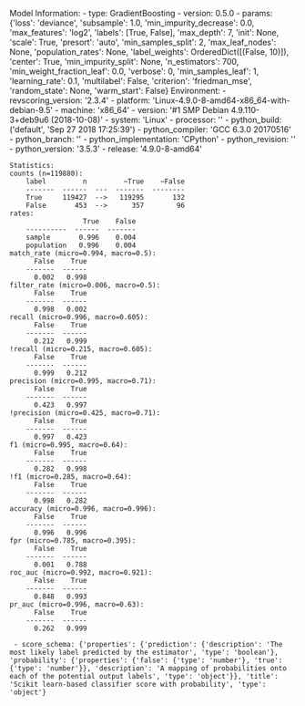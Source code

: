 Model Information:
	 - type: GradientBoosting
	 - version: 0.5.0
	 - params: {'loss': 'deviance', 'subsample': 1.0, 'min_impurity_decrease': 0.0, 'max_features': 'log2', 'labels': [True, False], 'max_depth': 7, 'init': None, 'scale': True, 'presort': 'auto', 'min_samples_split': 2, 'max_leaf_nodes': None, 'population_rates': None, 'label_weights': OrderedDict([(False, 10)]), 'center': True, 'min_impurity_split': None, 'n_estimators': 700, 'min_weight_fraction_leaf': 0.0, 'verbose': 0, 'min_samples_leaf': 1, 'learning_rate': 0.1, 'multilabel': False, 'criterion': 'friedman_mse', 'random_state': None, 'warm_start': False}
	Environment:
	 - revscoring_version: '2.3.4'
	 - platform: 'Linux-4.9.0-8-amd64-x86_64-with-debian-9.5'
	 - machine: 'x86_64'
	 - version: '#1 SMP Debian 4.9.110-3+deb9u6 (2018-10-08)'
	 - system: 'Linux'
	 - processor: ''
	 - python_build: ('default', 'Sep 27 2018 17:25:39')
	 - python_compiler: 'GCC 6.3.0 20170516'
	 - python_branch: ''
	 - python_implementation: 'CPython'
	 - python_revision: ''
	 - python_version: '3.5.3'
	 - release: '4.9.0-8-amd64'
	
	Statistics:
	counts (n=119880):
		label         n         ~True    ~False
		-------  ------  ---  -------  --------
		True     119427  -->   119295       132
		False       453  -->      357        96
	rates:
		              True    False
		----------  ------  -------
		sample       0.996    0.004
		population   0.996    0.004
	match_rate (micro=0.994, macro=0.5):
		  False    True
		-------  ------
		  0.002   0.998
	filter_rate (micro=0.006, macro=0.5):
		  False    True
		-------  ------
		  0.998   0.002
	recall (micro=0.996, macro=0.605):
		  False    True
		-------  ------
		  0.212   0.999
	!recall (micro=0.215, macro=0.605):
		  False    True
		-------  ------
		  0.999   0.212
	precision (micro=0.995, macro=0.71):
		  False    True
		-------  ------
		  0.423   0.997
	!precision (micro=0.425, macro=0.71):
		  False    True
		-------  ------
		  0.997   0.423
	f1 (micro=0.995, macro=0.64):
		  False    True
		-------  ------
		  0.282   0.998
	!f1 (micro=0.285, macro=0.64):
		  False    True
		-------  ------
		  0.998   0.282
	accuracy (micro=0.996, macro=0.996):
		  False    True
		-------  ------
		  0.996   0.996
	fpr (micro=0.785, macro=0.395):
		  False    True
		-------  ------
		  0.001   0.788
	roc_auc (micro=0.992, macro=0.921):
		  False    True
		-------  ------
		  0.848   0.993
	pr_auc (micro=0.996, macro=0.63):
		  False    True
		-------  ------
		  0.262   0.999
	
	 - score_schema: {'properties': {'prediction': {'description': 'The most likely label predicted by the estimator', 'type': 'boolean'}, 'probability': {'properties': {'false': {'type': 'number'}, 'true': {'type': 'number'}}, 'description': 'A mapping of probabilities onto each of the potential output labels', 'type': 'object'}}, 'title': 'Scikit learn-based classifier score with probability', 'type': 'object'}

